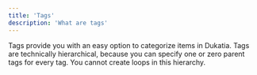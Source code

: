 ```yaml
---
title: 'Tags'
description: 'What are tags'
---
```


Tags provide you with an easy option to categorize items in Dukatia. Tags are technically hierarchical, because you can specify one or zero parent tags for every tag. You cannot create loops in this hierarchy.